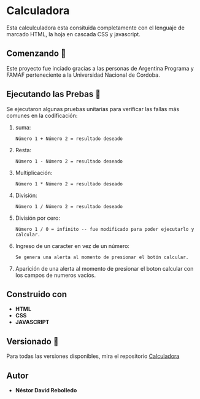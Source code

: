 # Calculadora

Esta calculculadora esta consituida completamente con el lenguaje de marcado HTML, la hoja en cascada CSS y javascript.

## Comenzando 👀

Este proyecto fue inciado gracias a las personas de Argentina Programa y FAMAF perteneciente a la Universidad Nacional de Cordoba.

## Ejecutando las Prebas 🦾

Se ejecutaron algunas pruebas unitarias para verificar las fallas más comunes en la codificación:

1. suma:

   ```
   Número 1 + Número 2 = resultado deseado
   ```
2. Resta:

   ```
   Número 1 - Número 2 = resultado deseado
   ```
3. Multiplicación:

   ```
   Número 1 * Número 2 = resultado deseado
   ```
4. División:

   ```
   Número 1 / Número 2 = resultado deseado
   ```
5. División por cero:

   ```
   Número 1 / 0 = infinito -- fue modificado para poder ejecutarlo y calcular.
   ```
6. Ingreso de un caracter en vez de un número:

   ```
   Se genera una alerta al momento de presionar el botón calcular.
   ```
7. Aparición de una alerta al momento de presionar el boton calcular con los campos de numeros vacíos.

## Construido con

* **HTML**
* **CSS**
* **JAVASCRIPT**

## Versionado 📜

Para todas las versiones disponibles, mira el repositorio [Calculadora](https://github.com/NestorRebo/sobre-mi/tree/main/TrabajoPracticoN1 "FAMAF")

## Autor

* **Néstor David Rebolledo**
